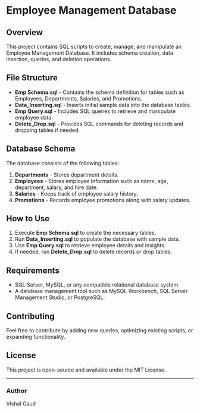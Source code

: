 # Employee Management Database

## Overview

This project contains SQL scripts to create, manage, and manipulate an Employee Management Database. It includes schema creation, data insertion, queries, and deletion operations.

## File Structure

- **Emp Schema.sql** - Contains the schema definition for tables such as Employees, Departments, Salaries, and Promotions.
- **Data\_Inserting.sql** - Inserts initial sample data into the database tables.
- **Emp Query.sql** - Includes SQL queries to retrieve and manipulate employee data.
- **Delete\_Drop.sql** - Provides SQL commands for deleting records and dropping tables if needed.

## Database Schema

The database consists of the following tables:

1. **Departments** - Stores department details.
2. **Employees** - Stores employee information such as name, age, department, salary, and hire date.
3. **Salaries** - Keeps track of employee salary history.
4. **Promotions** - Records employee promotions along with salary updates.

## How to Use

1. Execute **Emp Schema.sql** to create the necessary tables.
2. Run **Data\_Inserting.sql** to populate the database with sample data.
3. Use **Emp Query.sql** to retrieve employee details and insights.
4. If needed, run **Delete\_Drop.sql** to delete records or drop tables.

## Requirements

- SQL Server, MySQL, or any compatible relational database system.
- A database management tool such as MySQL Workbench, SQL Server Management Studio, or PostgreSQL.

## Contributing

Feel free to contribute by adding new queries, optimizing existing scripts, or expanding functionality.

## License

This project is open-source and available under the MIT License.

---

### Author

Vishal Gaud


